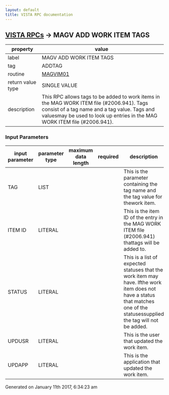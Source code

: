 ```yaml
---
layout: default
title: VISTA RPC documentation
---
```




## [VISTA RPCs](TableOfContent.md) &#8594; MAGV ADD WORK ITEM TAGS 

 property | value 
--- | --- 
 label | MAGV ADD WORK ITEM TAGS
 tag | ADDTAG
 routine | [MAGVIM01](http://code.osehra.org/dox/Routine_MAGVIM01_source.html)
 return value type | SINGLE VALUE
 description | This RPC allows tags to be added to work items in the MAG WORK ITEM file (#2006.941). Tags consist of a tag name and a tag value.  Tags and valuesmay be used to look up entries in the MAG WORK ITEM file (#2006.941).

### Input Parameters

| input parameter | parameter type | maximum data length | required | description | 
| --- | --- | --- | --- | --- | 
| TAG | LIST |  |  | This is the parameter containing the tag name and the tag value for thework item. | 
| ITEM ID | LITERAL |  |  | This is the item ID of the entry in the MAG WORK ITEM file (#2006.941) thattags will be added to. | 
| STATUS | LITERAL |  |  | This is a list of expected statuses that the work item may have.  Ifthe work item does not have a status that matches one of the statusessupplied the tag will not be added. | 
| UPDUSR | LITERAL |  |  | This is the user that updated the work item. | 
| UPDAPP | LITERAL |  |  | This is the application that updated the work item. | 




Generated on January 11th 2017, 6:34:23 am